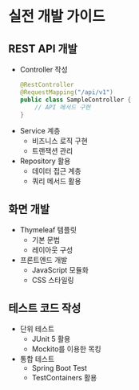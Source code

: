 # 실전 개발 가이드

## REST API 개발
- Controller 작성
  ```java
  @RestController
  @RequestMapping("/api/v1")
  public class SampleController {
      // API 메서드 구현
  }
  ```
- Service 계층
    - 비즈니스 로직 구현
    - 트랜잭션 관리
- Repository 활용
    - 데이터 접근 계층
    - 쿼리 메서드 활용

## 화면 개발
- Thymeleaf 템플릿
    - 기본 문법
    - 레이아웃 구성
- 프론트엔드 개발
    - JavaScript 모듈화
    - CSS 스타일링

## 테스트 코드 작성
- 단위 테스트
    - JUnit 5 활용
    - Mockito를 이용한 목킹
- 통합 테스트
    - Spring Boot Test
    - TestContainers 활용